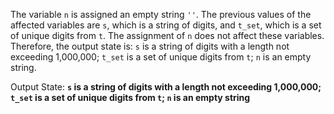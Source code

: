 The variable `n` is assigned an empty string `''`. The previous values of the affected variables are `s`, which is a string of digits, and `t_set`, which is a set of unique digits from `t`. The assignment of `n` does not affect these variables. Therefore, the output state is: `s` is a string of digits with a length not exceeding 1,000,000; `t_set` is a set of unique digits from `t`; `n` is an empty string.

Output State: **`s` is a string of digits with a length not exceeding 1,000,000; `t_set` is a set of unique digits from `t`; `n` is an empty string**